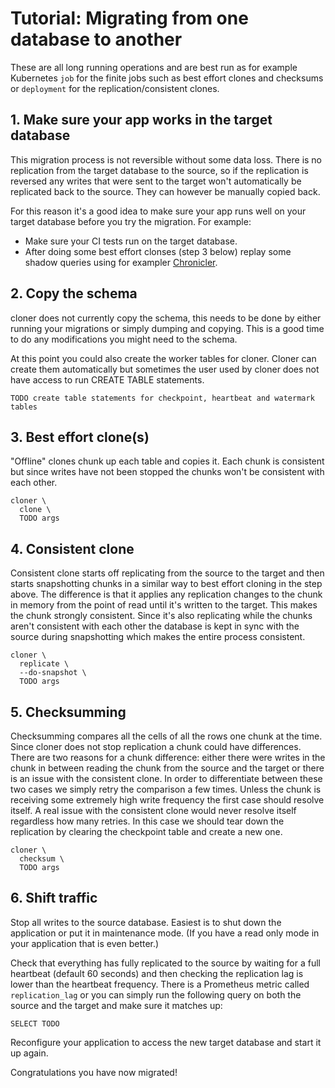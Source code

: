 # Tutorial: Migrating from one database to another

These are all long running operations and are best run as for example Kubernetes `job` for the finite jobs such as best effort clones and checksums or `deployment` for the replication/consistent clones.

## 1. Make sure your app works in the target database

This migration process is not reversible without some data loss. There is no replication from the target database to the source, so if the replication is reversed any writes that were sent to the target won't automatically be replicated back to the source. They can however be manually copied back.

For this reason it's a good idea to make sure your app runs well on your target database before you try the migration. For example:
* Make sure your CI tests run on the target database.
* After doing some best effort clonses (step 3 below) replay some shadow queries using for exampler [Chronicler](https://github.com/cashapp/chronicler).

## 2. Copy the schema

cloner does not currently copy the schema, this needs to be done by either running your migrations or simply dumping and copying. This is a good time to do any modifications you might need to the schema.

At this point you could also create the worker tables for cloner. Cloner can create them automatically but sometimes the user used by cloner does not have access to run CREATE TABLE statements.

```
TODO create table statements for checkpoint, heartbeat and watermark tables
```

## 3. Best effort clone(s)

"Offline" clones chunk up each table and copies it. Each chunk is consistent but since writes have not been stopped the chunks won't be consistent with each other.

```
cloner \
  clone \
  TODO args
```

## 4. Consistent clone

Consistent clone starts off replicating from the source to the target and then starts snapshotting chunks in a similar way to best effort cloning in the step above. The difference is that it applies any replication changes to the chunk in memory from the point of read until it's written to the target. This makes the chunk strongly consistent. Since it's also replicating while the chunks aren't consistent with each other the database is kept in sync with the source during snapshotting which makes the entire process consistent.

```
cloner \
  replicate \
  --do-snapshot \
  TODO args
```

## 5. Checksumming

Checksumming compares all the cells of all the rows one chunk at the time. Since cloner does not stop replication a chunk could have differences. There are two reasons for a chunk difference: either there were writes in the chunk in between reading the chunk from the source and the target or there is an issue with the consistent clone. In order to differentiate between these two cases we simply retry the comparison a few times. Unless the chunk is receiving some extremely high write frequency the first case should resolve itself. A real issue with the consistent clone would never resolve itself regardless how many retries. In this case we should tear down the replication by clearing the checkpoint table and create a new one.

```
cloner \
  checksum \
  TODO args
```


## 6. Shift traffic

Stop all writes to the source database. Easiest is to shut down the application or put it in maintenance mode. (If you have a read only mode in your application that is even better.)

Check that everything has fully replicated to the source by waiting for a full heartbeat (default 60 seconds) and then checking the replication lag is lower than the heartbeat frequency. There is a Prometheus metric called `replication_lag` or you can simply run the following query on both the source and the target and make sure it matches up:

```
SELECT TODO
```

Reconfigure your application to access the new target database and start it up again.

Congratulations you have now migrated!
